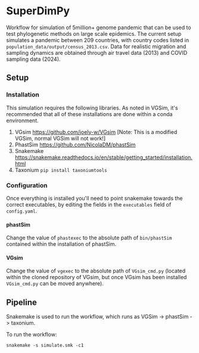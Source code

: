 # SuperDimPy
Workflow for simulation of 5million+ genome pandemic that can be used to test phylogenetic methods on large scale epidemics.
The current setup simulates a pandemic between 209 countries, with country codes listed in `population_data/output/census_2013.csv`.
Data for realistic migration and sampling dynamics are obtained through air travel data (2013) and COVID sampling data (2024).
## Setup
### Installation
This simulation requires the following libraries. As noted in VGSim, it's recommended that all of these installations are done within a conda environment.
1. VGsim https://github.com/joely-w/VGsim [Note: This is a modified VGSim, normal VGSim will not work!]
2. PhastSim https://github.com/NicolaDM/phastSim
3. Snakemake https://snakemake.readthedocs.io/en/stable/getting_started/installation.html
4. Taxonium `pip install taxoniumtools`
### Configuration
Once everything is installed you'll need to point snakemake towards the correct executables, by editing the fields in the `executables` field of `config.yaml`.
#### phastSim
Change the value of `phastexec` to the absolute path of `bin/phastSim` contained within the installation of phastSim. 
#### VGsim
Change the value of `vgexec` to the absolute path of `VGsim_cmd.py` (located within the cloned repository of VGsim, but once VGsim has been installed `VGsim_cmd.py` can be moved anywhere).
## Pipeline
Snakemake is used to run the workflow, which runs as VGSim -> phastSim -> taxonium.

To run the workflow:

```snakemake -s simulate.smk -c1```
